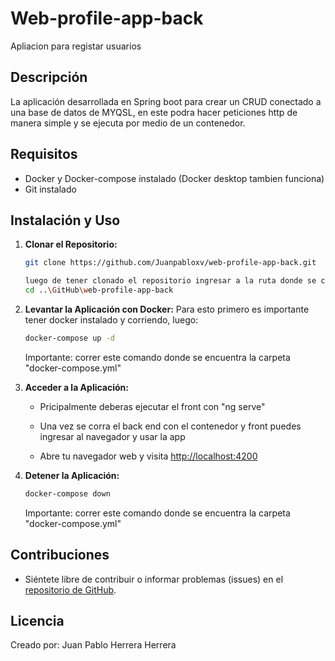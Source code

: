 # Web-profile-app-back
Apliacion para registar usuarios

## Descripción

La aplicación desarrollada en Spring boot para crear un CRUD conectado a una base de datos de MYQSL, en este podra hacer peticiones http de manera simple y se ejecuta por medio de un contenedor.

## Requisitos
- Docker y Docker-compose instalado (Docker desktop tambien funciona)
- Git instalado

## Instalación y Uso

1. **Clonar el Repositorio:**
    ```bash
    git clone https://github.com/Juanpabloxv/web-profile-app-back.git

    luego de tener clonado el repositorio ingresar a la ruta donde se clono 
    cd ..\GitHub\web-profile-app-back
    ```
2. **Levantar la Aplicación con Docker:**
    Para esto primero es importante tener docker instalado y corriendo,
    luego:
    ```bash
    docker-compose up -d
    ```
    Importante: correr este comando donde se encuentra la carpeta "docker-compose.yml"

3.  **Acceder a la Aplicación:**
    - Pricipalmente deberas ejecutar el front con "ng serve"

    - Una vez se corra el back end con el contenedor y front puedes ingresar al navegador y usar la app

    - Abre tu navegador web y visita [http://localhost:4200](http://localhost:4200)

4. **Detener la Aplicación:**
    ```bash
    docker-compose down
    ```
    Importante: correr este comando donde se encuentra la carpeta "docker-compose.yml"

## Contribuciones
- Siéntete libre de contribuir o informar problemas (issues) en el [repositorio de GitHub](https://github.com/Juanpabloxv/web-profile-app-back.git).

## Licencia
Creado por: Juan Pablo Herrera Herrera
